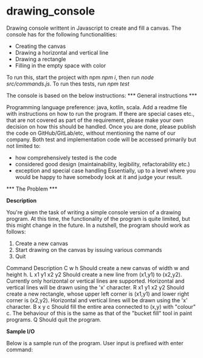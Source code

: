 # drawing_console
Drawing console writtent in Javascript to create and fill a canvas. The console has for the following functionalities:
- Creating the canvas
- Drawing a horizontal and vertical line
- Drawing a rectangle
- Filling in the empty space with color

To run this, start the project with npm *npm i*, then run *node src/commands.js*.
To run thes tests, run *npm test*

The console is based on the below instructions:
	*** General instructions ***

Programming language preference: java, kotlin, scala.
Add a readme file with instructions on how to run the program.
If there are special cases etc., that are not covered as part of the requirement, please make your own decision on how this should be handled.
Once you are done, please publish the code on GitHub/GitLab/etc, without mentioning the name of our company.
Both test and implementation code will be accessed primarily but not limited to:
- how comprehensively tested is the code
- considered good design (maintainability, legibility, refactorability etc.)
- exception and special case handling
Essentially, up to a level where you would be happy to have somebody look at it and judge your result.


*** The Problem ***

__Description__

You're given the task of writing a simple console version of a drawing program. 
At this time, the functionality of the program is quite limited, but this might change in the future. 
In a nutshell, the program should work as follows:
 1. Create a new canvas
 2. Start drawing on the canvas by issuing various commands
 3. Quit


Command 		Description
C w h           Should create a new canvas of width w and height h.
L x1 y1 x2 y2   Should create a new line from (x1,y1) to (x2,y2). Currently only
                horizontal or vertical lines are supported. Horizontal and vertical lines
                will be drawn using the 'x' character.
R x1 y1 x2 y2   Should create a new rectangle, whose upper left corner is (x1,y1) and
                lower right corner is (x2,y2). Horizontal and vertical lines will be drawn
                using the 'x' character.
B x y c         Should fill the entire area connected to (x,y) with "colour" c. The
                behaviour of this is the same as that of the "bucket fill" tool in paint
                programs.
Q               Should quit the program.

__Sample I/O__

Below is a sample run of the program. User input is prefixed with enter command:



